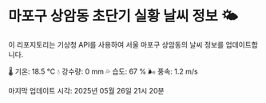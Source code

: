 
# 마포구 상암동 초단기 실황 날씨 정보 🌤️

이 리포지토리는 기상청 API를 사용하여 서울 마포구 상암동의 날씨 정보를 업데이트합니다. 

🌡️ 기온: 18.5 ℃
💧 강수량: 0 mm
💦 습도: 67 %
🌬️ 풍속: 1.2 m/s

마지막 업데이트 시각: 2025년 05월 26일 21시 20분    
